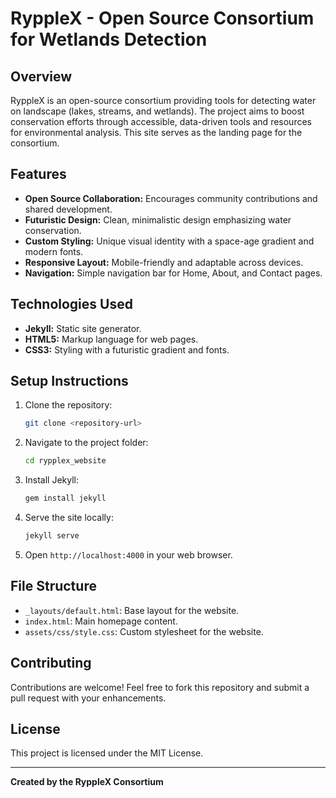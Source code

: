 # RyppleX - Open Source Consortium for Wetlands Detection

## Overview
RyppleX is an open-source consortium providing tools for detecting water on landscape (lakes, streams, and wetlands). The project aims to boost conservation efforts through accessible, data-driven tools and resources for environmental analysis. This site serves as the landing page for the consortium.

## Features
- **Open Source Collaboration:** Encourages community contributions and shared development.
- **Futuristic Design:** Clean, minimalistic design emphasizing water conservation.
- **Custom Styling:** Unique visual identity with a space-age gradient and modern fonts.
- **Responsive Layout:** Mobile-friendly and adaptable across devices.
- **Navigation:** Simple navigation bar for Home, About, and Contact pages.

## Technologies Used
- **Jekyll:** Static site generator.
- **HTML5:** Markup language for web pages.
- **CSS3:** Styling with a futuristic gradient and fonts.

## Setup Instructions
1. Clone the repository:
   ```bash
   git clone <repository-url>
   ```
2. Navigate to the project folder:
   ```bash
   cd rypplex_website
   ```
3. Install Jekyll:
   ```bash
   gem install jekyll
   ```
4. Serve the site locally:
   ```bash
   jekyll serve
   ```
5. Open `http://localhost:4000` in your web browser.

## File Structure
- `_layouts/default.html`: Base layout for the website.
- `index.html`: Main homepage content.
- `assets/css/style.css`: Custom stylesheet for the website.

## Contributing
Contributions are welcome! Feel free to fork this repository and submit a pull request with your enhancements.

## License
This project is licensed under the MIT License.

---
**Created by the RyppleX Consortium**

